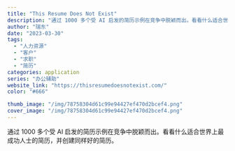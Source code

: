 ```yaml
---
title: "This Resume Does Not Exist"
description: "通过 1000 多个受 AI 启发的简历示例在竞争中脱颖而出。看看什么适合世界上最成功人士的简历，并创建同样好的简历。"
author: "瑞东"
date: "2023-03-30"
tags:
  - "人力资源"
  - "客户"
  - "求职"
  - "简历"
categories: application
series: "办公辅助"
website_link: "https://thisresumedoesnotexist.com/"
color: "#666"

thumb_image: "/img/78758304d61c99e94427ef470d2bcef4.png"
cover_image: "/img/78758304d61c99e94427ef470d2bcef4.png"
---
```


通过 1000 多个受 AI 启发的简历示例在竞争中脱颖而出。看看什么适合世界上最成功人士的简历，并创建同样好的简历。